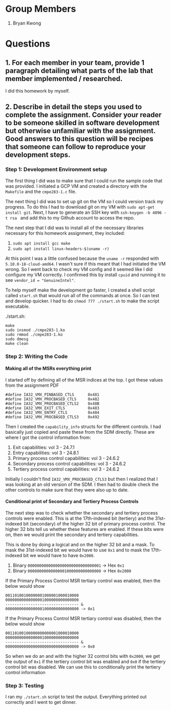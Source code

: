 # Group Members

1. Bryan Kwong

# Questions

## 1. For each member in your team, provide 1 paragraph detailing what parts of the lab that member implemented / researched.

I did this homework by myself.

## 2. Describe in detail the steps you used to complete the assignment. Consider your reader to be someone skilled in software development but otherwise unfamiliar with the assignment. Good answers to this question will be recipes that someone can follow to reproduce your development steps.

### Step 1: Development Environment setup

The first thing I did was to make sure that I could run the sample code that was provided. I initiated a GCP VM and created a directory with the `Makefile` and the `cmpe283-1.c` file.

The next thing I did was to set up git on the VM so I could version track my progress. To do this I had to download git on my VM with `sudo apt-get install git`. Next, I have to generate an SSH key with `ssh-keygen -b 4096 -t rsa ` and add this to my Github account to access the repo.

The next step that I did was to install all of the necessary libraries necessary for this homework assignment, they included:

1. `sudo apt install gcc make`
2. `sudo apt install linux-headers-$(uname -r)`

At this point I was a little confused because the `uname -r` responded with `5.10.0-18-cloud-amd64`. I wasn't sure if this meant that I had initiated the VM wrong. So I went back to check my VM config and it seemed like I did configure my VM correctly. I confirmed this by install `cpuid` and running it to see `vendor_id = "GenuineIntel"`.

To help myself make the development go faster, I created a shell script called `start.sh` that would run all of the commands at once. So I can test and develop quicker. I had to do `chmod 777 ./start.sh` to make the script executable.

./start.sh:

```
make
sudo insmod ./cmpe283-1.ko
sudo rmmod ./cmpe283-1.ko
sudo dmesg
make clean
```

### Step 2: Writing the Code

#### Making all of the MSRs everything print

I started off by defining all of the MSR indices at the top. I got these values from the assignment PDF

```
#define IA32_VMX_PINBASED_CTLS      0x481
#define IA32_VMX_PROCBASED_CTLS     0x482
#define IA32_VMX_PROCBASED_CTLS2    0x48B
#define IA32_VMX_EXIT_CTLS          0x483
#define IA32_VMX_ENTRY_CTLS         0x484
#define IA32_VMX_PROCBASED_CTLS3    0x492
```

Then I created the `capability_info` structs for the different controls. I had basically just copied and paste these from the SDM directly. These are where I got the control information from:

1. Exit capabilities: vol 3 - 24.7.1
2. Entry capabilities: vol 3 - 24.8.1
3. Primary process control capabilities: vol 3 - 24.6.2
4. Secondary process control capabilities: vol 3 - 24.6.2
5. Tertiery process control capabilities: vol 3 - 24.6.2

Initially I couldn't find `IA32_VMX_PROCBASED_CTLS3` but then I realized that I was looking at an old version of the SDM. I then had to double check the other controls to make sure that they were also up to date.

#### Conditional print of Secondary and Tertiery Process Controls

The next step was to check whether the secondary and tertiery process controls were enabled. This is at the 17th-indexed bit (tertiery) and the 31st-indexed bit (secondary) of the higher 32 bit of primary process control. The higher 32 bits tell us whether these features are enabled. If these bits were on, then we would print the secondary and tertiery capabilities.

This is done by doing a logical and on the higher 32 bit and a mask. To mask the 31st-indexed bit we would have to use `0x1` and to mask the 17th-indexed bit we would have to have `0x2000`.

1. Binary `00000000000000000000000000000001` -> Hex `0x1`
2. Binary `00000000000000001000000000000000` -> Hex `0x2000`

If the Primary Process Control MSR tertiary control was enabled, then the below would show

```
00110100100000001000001000010000
00000000000000001000000000000000
-------------------------------- &
00000000000000001000000000000000 -> 0x1
```

If the Primary Process Control MSR tertiary control was disabled, then the below would show

```
00110100100000000000001000010000
00000000000000001000000000000000
-------------------------------- &
00000000000000000000000000000000 -> 0x0
```

So when we do an and with the higher 32 control bits with `0x2000`, we get the output of `0x1` if the tertiery control bit was enabled and `0x0` if the tertiery control bit was disabled. We can use this to conditionally print the tertiery control information

### Step 3: Testing

I ran my `./start.sh` script to test the output. Everything printed out correctly and I went to get dinner.
